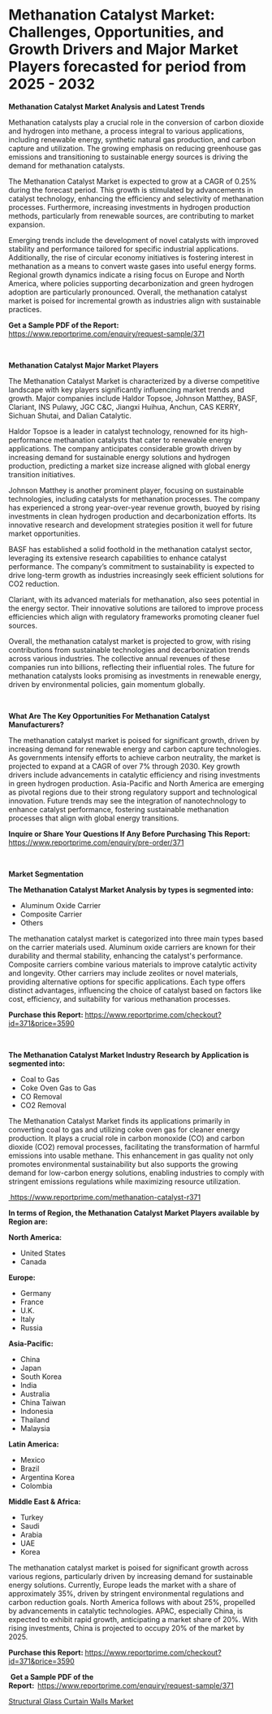 <p><h1>Methanation Catalyst Market: Challenges, Opportunities, and Growth Drivers and Major Market Players forecasted for period from 2025 - 2032</h1></p><p><strong>Methanation Catalyst Market Analysis and Latest Trends</strong></p>
<p><p>Methanation catalysts play a crucial role in the conversion of carbon dioxide and hydrogen into methane, a process integral to various applications, including renewable energy, synthetic natural gas production, and carbon capture and utilization. The growing emphasis on reducing greenhouse gas emissions and transitioning to sustainable energy sources is driving the demand for methanation catalysts. </p><p>The Methanation Catalyst Market is expected to grow at a CAGR of 0.25% during the forecast period. This growth is stimulated by advancements in catalyst technology, enhancing the efficiency and selectivity of methanation processes. Furthermore, increasing investments in hydrogen production methods, particularly from renewable sources, are contributing to market expansion. </p><p>Emerging trends include the development of novel catalysts with improved stability and performance tailored for specific industrial applications. Additionally, the rise of circular economy initiatives is fostering interest in methanation as a means to convert waste gases into useful energy forms. Regional growth dynamics indicate a rising focus on Europe and North America, where policies supporting decarbonization and green hydrogen adoption are particularly pronounced. Overall, the methanation catalyst market is poised for incremental growth as industries align with sustainable practices.</p></p>
<p><strong>Get a Sample PDF of the Report:&nbsp;</strong> <a href="https://www.reportprime.com/enquiry/request-sample/371?utm_campaign=2463&utm_medium=2&utm_source=Github&utm_content=ia&utm_term=18032025&utm_id=methanation-catalyst">https://www.reportprime.com/enquiry/request-sample/371</a></p>
<p>&nbsp;</p>
<p><strong>Methanation Catalyst Major Market Players</strong></p>
<p><p>The Methanation Catalyst Market is characterized by a diverse competitive landscape with key players significantly influencing market trends and growth. Major companies include Haldor Topsoe, Johnson Matthey, BASF, Clariant, INS Pulawy, JGC C&C, Jiangxi Huihua, Anchun, CAS KERRY, Sichuan Shutai, and Dalian Catalytic.</p><p>Haldor Topsoe is a leader in catalyst technology, renowned for its high-performance methanation catalysts that cater to renewable energy applications. The company anticipates considerable growth driven by increasing demand for sustainable energy solutions and hydrogen production, predicting a market size increase aligned with global energy transition initiatives.</p><p>Johnson Matthey is another prominent player, focusing on sustainable technologies, including catalysts for methanation processes. The company has experienced a strong year-over-year revenue growth, buoyed by rising investments in clean hydrogen production and decarbonization efforts. Its innovative research and development strategies position it well for future market opportunities.</p><p>BASF has established a solid foothold in the methanation catalyst sector, leveraging its extensive research capabilities to enhance catalyst performance. The company’s commitment to sustainability is expected to drive long-term growth as industries increasingly seek efficient solutions for CO2 reduction.</p><p>Clariant, with its advanced materials for methanation, also sees potential in the energy sector. Their innovative solutions are tailored to improve process efficiencies which align with regulatory frameworks promoting cleaner fuel sources.</p><p>Overall, the methanation catalyst market is projected to grow, with rising contributions from sustainable technologies and decarbonization trends across various industries. The collective annual revenues of these companies run into billions, reflecting their influential roles. The future for methanation catalysts looks promising as investments in renewable energy, driven by environmental policies, gain momentum globally.</p></p>
<p>&nbsp;</p>
<p><strong>What Are The Key Opportunities For Methanation Catalyst Manufacturers?</strong></p>
<p><p>The methanation catalyst market is poised for significant growth, driven by increasing demand for renewable energy and carbon capture technologies. As governments intensify efforts to achieve carbon neutrality, the market is projected to expand at a CAGR of over 7% through 2030. Key growth drivers include advancements in catalytic efficiency and rising investments in green hydrogen production. Asia-Pacific and North America are emerging as pivotal regions due to their strong regulatory support and technological innovation. Future trends may see the integration of nanotechnology to enhance catalyst performance, fostering sustainable methanation processes that align with global energy transitions.</p></p>
<p><strong>Inquire or Share Your Questions If Any Before Purchasing This Report:</strong> <a href="https://www.reportprime.com/enquiry/pre-order/371?utm_campaign=2463&utm_medium=2&utm_source=Github&utm_content=ia&utm_term=18032025&utm_id=methanation-catalyst">https://www.reportprime.com/enquiry/pre-order/371</a></p>
<p>&nbsp;</p>
<p><strong>Market Segmentation</strong></p>
<p><strong>The Methanation Catalyst Market Analysis by types is segmented into:</strong></p>
<p><ul><li>Aluminum Oxide Carrier</li><li>Composite Carrier</li><li>Others</li></ul></p>
<p><p>The methanation catalyst market is categorized into three main types based on the carrier materials used. Aluminum oxide carriers are known for their durability and thermal stability, enhancing the catalyst's performance. Composite carriers combine various materials to improve catalytic activity and longevity. Other carriers may include zeolites or novel materials, providing alternative options for specific applications. Each type offers distinct advantages, influencing the choice of catalyst based on factors like cost, efficiency, and suitability for various methanation processes.</p></p>
<p><strong>Purchase this Report:&nbsp;</strong><a href="https://www.reportprime.com/checkout?id=371&price=3590&utm_campaign=2463&utm_medium=2&utm_source=Github&utm_content=ia&utm_term=18032025&utm_id=methanation-catalyst">https://www.reportprime.com/checkout?id=371&price=3590</a></p>
<p>&nbsp;</p>
<p><strong>The Methanation Catalyst Market Industry Research by Application is segmented into:</strong></p>
<p><ul><li>Coal to Gas</li><li>Coke Oven Gas to Gas</li><li>CO Removal</li><li>CO2 Removal</li></ul></p>
<p><p>The Methanation Catalyst Market finds its applications primarily in converting coal to gas and utilizing coke oven gas for cleaner energy production. It plays a crucial role in carbon monoxide (CO) and carbon dioxide (CO2) removal processes, facilitating the transformation of harmful emissions into usable methane. This enhancement in gas quality not only promotes environmental sustainability but also supports the growing demand for low-carbon energy solutions, enabling industries to comply with stringent emissions regulations while maximizing resource utilization.</p></p>
<p><a href="https://www.reportprime.com/methanation-catalyst-r371?utm_campaign=2463&utm_medium=2&utm_source=Github&utm_content=ia&utm_term=18032025&utm_id=methanation-catalyst">&nbsp;https://www.reportprime.com/methanation-catalyst-r371</a></p>
<p><strong>In terms of Region, the Methanation Catalyst Market Players available by Region are:</strong></p>
<p>
    <p> <strong> North America: </strong>
        <ul>
            <li>United States</li>
            <li>Canada</li>
        </ul>
        </p> 
    <p> <strong> Europe: </strong>
        <ul>
            <li>Germany</li>
            <li>France</li>
            <li>U.K.</li>
            <li>Italy</li>
            <li>Russia</li>
        </ul>
        </p> 
    <p> <strong> Asia-Pacific: </strong>
        <ul>
            <li>China</li>
            <li>Japan</li>
            <li>South Korea</li>
            <li>India</li>
            <li>Australia</li>
            <li>China Taiwan</li>
            <li>Indonesia</li>
            <li>Thailand</li>
            <li>Malaysia</li>
        </ul>
        </p> 
    <p> <strong> Latin America: </strong>
        <ul>
            <li>Mexico</li>
            <li>Brazil</li>
            <li>Argentina Korea</li>
            <li>Colombia</li>
        </ul>
        </p> 
    <p> <strong> Middle East & Africa: </strong>
        <ul>
            <li>Turkey</li>
            <li>Saudi</li>
            <li>Arabia</li>
            <li>UAE</li>
            <li>Korea</li>
        </ul>
    </p>
    </p>
<p><p>The methanation catalyst market is poised for significant growth across various regions, particularly driven by increasing demand for sustainable energy solutions. Currently, Europe leads the market with a share of approximately 35%, driven by stringent environmental regulations and carbon reduction goals. North America follows with about 25%, propelled by advancements in catalytic technologies. APAC, especially China, is expected to exhibit rapid growth, anticipating a market share of 20%. With rising investments, China is projected to occupy 20% of the market by 2025.</p></p>
<p><strong>Purchase this Report: </strong><a href="https://www.reportprime.com/checkout?id=371&price=3590&utm_campaign=2463&utm_medium=2&utm_source=Github&utm_content=ia&utm_term=18032025&utm_id=methanation-catalyst">https://www.reportprime.com/checkout?id=371&price=3590</a></p>
<p>&nbsp;<strong>Get a Sample PDF of the Report:&nbsp;&nbsp;</strong><a href="https://www.reportprime.com/enquiry/request-sample/371?utm_campaign=2463&utm_medium=2&utm_source=Github&utm_content=ia&utm_term=18032025&utm_id=methanation-catalyst">https://www.reportprime.com/enquiry/request-sample/371</a></p>
<p><strong></strong></p>
<p><p><a href="https://github.com/hillsmyung726/Market-Research-Report-List-1/blob/main/structural-glass-curtain-walls-market.md?utm_campaign=2463&utm_medium=2&utm_source=Github&utm_content=ia&utm_term=18032025&utm_id=methanation-catalyst">Structural Glass Curtain Walls Market</a></p></p>
